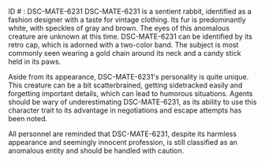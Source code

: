 ID # : DSC-MATE-6231
DSC-MATE-6231 is a sentient rabbit, identified as a fashion designer with a taste for vintage clothing. Its fur is predominantly white, with speckles of gray and brown. The eyes of this anomalous creature are unknown at this time. DSC-MATE-6231 can be identified by its retro cap, which is adorned with a two-color band. The subject is most commonly seen wearing a gold chain around its neck and a candy stick held in its paws.

Aside from its appearance, DSC-MATE-6231's personality is quite unique. This creature can be a bit scatterbrained, getting sidetracked easily and forgetting important details, which can lead to humorous situations. Agents should be wary of underestimating DSC-MATE-6231, as its ability to use this character trait to its advantage in negotiations and escape attempts has been noted.

All personnel are reminded that DSC-MATE-6231, despite its harmless appearance and seemingly innocent profession, is still classified as an anomalous entity and should be handled with caution.